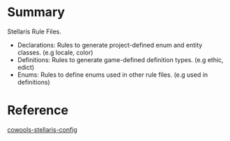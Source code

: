 # Summary

Stellaris Rule Files.

* Declarations: Rules to generate project-defined enum and entity classes. (e.g locale, color)
* Definitions: Rules to generate game-defined definition types. (e.g ethic, edict)
* Enums: Rules to define enums used in other rule files. (e.g used in definitions)

# Reference

[cowools-stellaris-config](https://github.com/cwtools/cwtools-stellaris-config.git)
